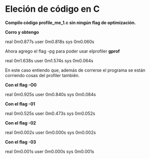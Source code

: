 # Eleción de código en C

 **Compilo código profile_me_1.c sin ningún flag de optimización.**

 **Corro y obtengo** 

real	0m0.877s
user	0m0.818s
sys	0m0.060s

Ahora agrego el flag -pg para poder usar elprofiler **gprof**

real	0m1.638s
user	0m1.574s
sys	0m0.064s

En este caso entiendo que, además de correrse el programa se están corriendo cosas del profiler también.

 **Con el flag -O0**

real	0m0.925s
user	0m0.840s
sys	0m0.084s


 **Con el flag -01**

real	0m0.525s
user	0m0.473s
sys	0m0.052s

 **Con el flag -02**

real	0m0.002s
user	0m0.000s
sys	0m0.002s

 **Con el flag -03**

real	0m0.001s
user	0m0.000s
sys	0m0.001s




